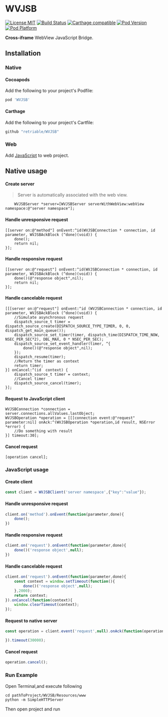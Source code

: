 # WVJSB

[![License MIT](https://img.shields.io/badge/license-MIT-green.svg?style=flat)](https://raw.githubusercontent.com/retriable/WVJSB/master/LICENSE)
[![Build Status](https://img.shields.io/travis/retriable/WVJSB/master.svg?style=flat)](https://travis-ci.org/retriable/WVJSB)
[![Carthage compatible](https://img.shields.io/badge/Carthage-compatible-4BC51D.svg?style=flat)](https://github.com/retriable/WVJSB)
[![Pod Version](https://img.shields.io/cocoapods/v/WVJSB.svg?style=flat)](http://cocoapods.org/pods/WVJSB)
[![Pod Platform](https://img.shields.io/cocoapods/p/WVJSB.svg?style=flat)](http://cocoapods.org/pods/WVJSB)

**Cross-iframe** WebView JavaScript Bridge.
## Installation

### Native
#### Cocoapods

Add the following to your project's Podfile:
```ruby
pod 'WVJSB'
```

#### Carthage

Add the following to your project's Cartfile:
```ruby
github "retriable/WVJSB"
```
### Web
Add [JavaScript](https://raw.githubusercontent.com/retriable/WVJSB/master/WVJSB/Resources/www/scripts/Client.js) to web project.

## Native usage
#### Create server
> Server is automatically associated with the web view.
```ObjC
    WVJSBServer *server=[WVJSBServer serverWithWebView:webView namespace:@"server namespace"];
```
#### Handle unresponsive request
```ObjC
[[server on:@"method"] onEvent:^id(WVJSBConnection * connection, id parameter, WVJSBAckBlock (^done)(void)) {
    done();
    return nil;
}];
```
#### Handle responsive request
```ObjC
[[server on:@"request"] onEvent:^id(WVJSBConnection * connection, id parameter, WVJSBAckBlock (^done)(void)) {
    done()(@"response object",nil);
    return nil;
}];
```
#### Handle cancelable request
```ObjC
[[[server on:@"request"] onEvent:^id (WVJSBConnection * connection, id parameter, WVJSBAckBlock (^done)(void)) {
    //Simulate asynchronous request
    dispatch_source_t timer = dispatch_source_create(DISPATCH_SOURCE_TYPE_TIMER, 0, 0, dispatch_get_main_queue());
    dispatch_source_set_timer(timer, dispatch_time(DISPATCH_TIME_NOW, NSEC_PER_SEC*2), DBL_MAX, 0 * NSEC_PER_SEC);
    dispatch_source_set_event_handler(timer, ^{
        done()(@"response object",nil);
    });
    dispatch_resume(timer);
    //Return the timer as context 
    return timer;
}] onCancel:^(id  context) {
    dispatch_source_t timer = context;
    //Cancel timer 
    dispatch_source_cancel(timer);
}];
```

#### Request to JavaScript client
```ObjC
WVJSBConnection *connection =  server.connections.allValues.lastObject;
WVJSBOperation *operation = [[[connection event:@"request" parameter:nil] onAck:^(WVJSBOperation *operation,id result, NSError *error) {
    //Do something with result
}] timeout:30];
```
#### Cancel request
```ObjC
[operation cancel];
```

### JavaScript usage
#### 
#### Create client

```JavaScript
const client = WVJSBClient('server namespace',{"key":"value"});
```
#### Handle unresponsive request
```JavaScript
client.on('method').onEvent(function(parameter,done){
    done();
})
```
#### Handle responsive request
```JavaScript
client.on('request').onEvent(function(parameter,done){
    done()('response object',null);
})
```
#### Handle cancelable request
```JavaScript
client.on('request').onEvent(function(parameter,done){
    const context = window.setTimeout(function(){
        done()('response object',null);
    },2000);
    return context;
}).onCancel(function(context){
    window.clearTimeout(context);
});
```
#### Request to native server
```JavaScript
const operation = client.event('request',null).onAck(function(operation,parameter,error){

}).timeout(30000);
```
#### Cancel request
```JavaScript
operation.cancel();
```

### Run Example

Open Terminal,and execute following
```shell
cd pathToProject/WVJSB/Resources/www
python -m SimpleHTTPServer
```

Then open project and run
